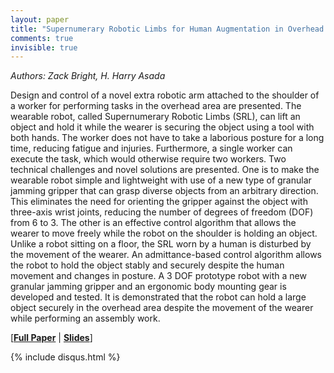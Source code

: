 ```yaml
---
layout: paper
title: "Supernumerary Robotic Limbs for Human Augmentation in Overhead Assembly Tasks"
comments: true
invisible: true
---
```


<p class="text-left"><i>Authors: Zack Bright, H. Harry Asada</i></p>

Design and control of a novel extra robotic arm attached to the shoulder of a worker for performing tasks in the overhead area are presented. The wearable robot, called Supernumerary Robotic Limbs (SRL), can lift an object and hold it while the wearer is securing the object using a tool with both hands. The worker does not have to take a laborious posture for a long time, reducing fatigue and injuries. Furthermore, a single worker can execute the task, which would otherwise require two workers. Two technical challenges and novel solutions are presented. One is to make the wearable robot simple and lightweight with use of a new type of granular jamming gripper that can grasp diverse objects from an arbitrary direction. This eliminates the need for orienting the gripper against the object with three-axis wrist joints, reducing the number of degrees of freedom (DOF) from 6 to 3. The other is an effective control algorithm that allows the wearer to move freely while the robot on the shoulder is holding an object. Unlike a robot sitting on a floor, the SRL worn by a human is disturbed by the movement of the wearer. An admittance-based control algorithm allows the robot to hold the object stably and securely despite the human movement and changes in posture. A 3 DOF prototype robot with a new granular jamming gripper and an ergonomic body mounting gear is developed and tested. It is demonstrated that the robot can hold a large object securely in the overhead area despite the movement of the wearer while performing an assembly work. 

[<b><a href="/static/papers/66.pdf">Full Paper</a></b> \| <b><a href="/static/slides/66.mp4">Slides</a></b>]

{% include disqus.html %}